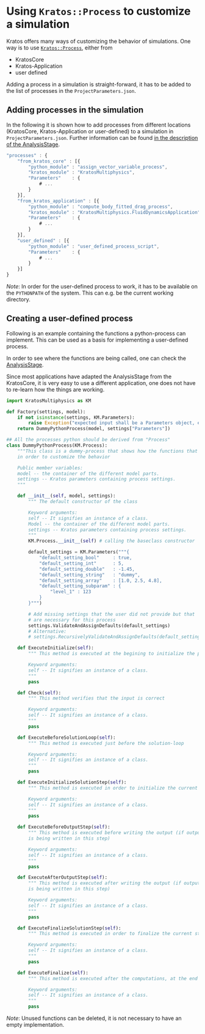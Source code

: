 # Using `Kratos::Process` to customize a simulation
Kratos offers many ways of customizing the behavior of simulations. One way is to use [`Kratos::Process`](https://github.com/KratosMultiphysics/Kratos/blob/master/kratos/processes/process.h), either from 
* KratosCore
* Kratos-Application
* user defined 

Adding a process in a simulation is straight-forward, it has to be added to the list of processes in the `ProjectParameters.json`.

## Adding processes in the simulation
In the following it is shown how to add processes from different locations (KratosCore, Kratos-Application or user-defined) to a simulation in `ProjectParameters.json`. Further information can be found [in the description of the AnalysisStage](https://github.com/KratosMultiphysics/Kratos/wiki/Common-Python-Interface-of-Applications-for-Users#analysisstage-usage).

~~~js
"processes" : {
    "from_kratos_core" : [{
        "python_module" : "assign_vector_variable_process",
        "kratos_module" : "KratosMultiphysics",
        "Parameters"    : {
            # ...
        }
    }],
    "from_kratos_application" : [{
        "python_module" : "compute_body_fitted_drag_process",
        "kratos_module" : "KratosMultiphysics.FluidDynamicsApplication",
        "Parameters"    : {
            # ...
        }
    }],
    "user_defined" : [{
        "python_module" : "user_defined_process_script",
        "Parameters"    : {
            # ...
        }
    }]
}
~~~


_Note_: In order for the user-defined process to work, it has to be available on the `PYTHONPATH` of the system. This can e.g. be the current working directory.

## Creating a user-defined process

Following is an example containing the functions a python-process can implement. This can be used as a basis for implementing a user-defined process.

In order to see where the functions are being called, one can check the [AnalysisStage](https://github.com/KratosMultiphysics/Kratos/blob/master/kratos/python_scripts/analysis_stage.py). 

Since most applications have adapted the AnalysisStage from the KratosCore, it is very easy to use a different application, one does not have to re-learn how the things are working.
~~~py
import KratosMultiphysics as KM

def Factory(settings, model):
    if not isinstance(settings, KM.Parameters):
        raise Exception("expected input shall be a Parameters object, encapsulating a json string")
    return DummyPythonProcess(model, settings["Parameters"])

## All the processes python should be derived from "Process"
class DummyPythonProcess(KM.Process):
    """This class is a dummy-process that shows how the functions that can be implemented
    in order to customize the behavior

    Public member variables:
    model -- the container of the different model parts.
    settings -- Kratos parameters containing process settings.
    """

    def __init__(self, model, settings):
        """ The default constructor of the class

        Keyword arguments:
        self -- It signifies an instance of a class.
        Model -- the container of the different model parts.
        settings -- Kratos parameters containing process settings.
        """
        KM.Process.__init__(self) # calling the baseclass constructor

        default_settings = KM.Parameters("""{
            "default_setting_bool"     : true,
            "default_setting_int"      : 5,
            "default_setting_double"   : -1.45,
            "default_setting_string"   : "dummy",
            "default_setting_array"    : [1.0, 2.5, 4.8],
            "default_setting_subparam" : {
                "level_1" : 123
            }
        }""")

        # Add missing settings that the user did not provide but that
        # are necessary for this process
        settings.ValidateAndAssignDefaults(default_settings)
        # Alternative:
        # settings.RecursivelyValidateAndAssignDefaults(default_settings)

    def ExecuteInitialize(self):
        """ This method is executed at the begining to initialize the process

        Keyword arguments:
        self -- It signifies an instance of a class.
        """
        pass

    def Check(self):
        """ This method verifies that the input is correct

        Keyword arguments:
        self -- It signifies an instance of a class.
        """
        pass

    def ExecuteBeforeSolutionLoop(self):
        """ This method is executed just before the solution-loop

        Keyword arguments:
        self -- It signifies an instance of a class.
        """
        pass

    def ExecuteInitializeSolutionStep(self):
        """ This method is executed in order to initialize the current step

        Keyword arguments:
        self -- It signifies an instance of a class.
        """
        pass

    def ExecuteBeforeOutputStep(self):
        """ This method is executed before writing the output (if output
        is being written in this step)

        Keyword arguments:
        self -- It signifies an instance of a class.
        """
        pass

    def ExecuteAfterOutputStep(self):
        """ This method is executed after writing the output (if output
        is being written in this step)

        Keyword arguments:
        self -- It signifies an instance of a class.
        """
        pass

    def ExecuteFinalizeSolutionStep(self):
        """ This method is executed in order to finalize the current step

        Keyword arguments:
        self -- It signifies an instance of a class.
        """
        pass

    def ExecuteFinalize(self):
        """ This method is executed after the computations, at the end of the solution-loop

        Keyword arguments:
        self -- It signifies an instance of a class.
        """
        pass
~~~
_Note_: Unused functions can be deleted, it is not necessary to have an empty implementation.